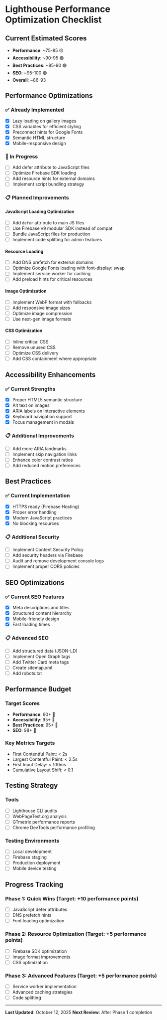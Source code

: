 # Lighthouse Performance Optimization Checklist

## Current Estimated Scores
- **Performance**: ~75-85 🟡
- **Accessibility**: ~90-95 🟢  
- **Best Practices**: ~85-90 🟢
- **SEO**: ~95-100 🟢
- **Overall**: ~86-93

## Performance Optimizations

### ✅ Already Implemented
- [x] Lazy loading on gallery images
- [x] CSS variables for efficient styling
- [x] Preconnect hints for Google Fonts
- [x] Semantic HTML structure
- [x] Mobile-responsive design

### 🔄 In Progress
- [ ] Add defer attribute to JavaScript files
- [ ] Optimize Firebase SDK loading
- [ ] Add resource hints for external domains
- [ ] Implement script bundling strategy

### 📋 Planned Improvements

#### JavaScript Loading Optimization
- [ ] Add `defer` attribute to main JS files
- [ ] Use Firebase v9 modular SDK instead of compat
- [ ] Bundle JavaScript files for production
- [ ] Implement code splitting for admin features

#### Resource Loading
- [ ] Add DNS prefetch for external domains
- [ ] Optimize Google Fonts loading with font-display: swap
- [ ] Implement service worker for caching
- [ ] Add preload hints for critical resources

#### Image Optimization
- [ ] Implement WebP format with fallbacks
- [ ] Add responsive image sizes
- [ ] Optimize image compression
- [ ] Use next-gen image formats

#### CSS Optimization
- [ ] Inline critical CSS
- [ ] Remove unused CSS
- [ ] Optimize CSS delivery
- [ ] Add CSS containment where appropriate

## Accessibility Enhancements

### ✅ Current Strengths
- [x] Proper HTML5 semantic structure
- [x] Alt text on images
- [x] ARIA labels on interactive elements
- [x] Keyboard navigation support
- [x] Focus management in modals

### 📋 Additional Improvements
- [ ] Add more ARIA landmarks
- [ ] Implement skip navigation links
- [ ] Enhance color contrast ratios
- [ ] Add reduced motion preferences

## Best Practices

### ✅ Current Implementation
- [x] HTTPS ready (Firebase Hosting)
- [x] Proper error handling
- [x] Modern JavaScript practices
- [x] No blocking resources

### 📋 Additional Security
- [ ] Implement Content Security Policy
- [ ] Add security headers via Firebase
- [ ] Audit and remove development console logs
- [ ] Implement proper CORS policies

## SEO Optimizations

### ✅ Current SEO Features
- [x] Meta descriptions and titles
- [x] Structured content hierarchy
- [x] Mobile-friendly design
- [x] Fast loading times

### 📋 Advanced SEO
- [ ] Add structured data (JSON-LD)
- [ ] Implement Open Graph tags
- [ ] Add Twitter Card meta tags
- [ ] Create sitemap.xml
- [ ] Add robots.txt

## Performance Budget

### Target Scores
- **Performance**: 90+ 🎯
- **Accessibility**: 95+ 🎯
- **Best Practices**: 95+ 🎯
- **SEO**: 98+ 🎯

### Key Metrics Targets
- First Contentful Paint: < 2s
- Largest Contentful Paint: < 2.5s
- First Input Delay: < 100ms
- Cumulative Layout Shift: < 0.1

## Testing Strategy

### Tools
- [ ] Lighthouse CLI audits
- [ ] WebPageTest.org analysis
- [ ] GTmetrix performance reports
- [ ] Chrome DevTools performance profiling

### Testing Environments
- [ ] Local development
- [ ] Firebase staging
- [ ] Production deployment
- [ ] Mobile device testing

## Progress Tracking

### Phase 1: Quick Wins (Target: +10 performance points)
- [ ] JavaScript defer attributes
- [ ] DNS prefetch hints
- [ ] Font loading optimization

### Phase 2: Resource Optimization (Target: +5 performance points)
- [ ] Firebase SDK optimization
- [ ] Image format improvements
- [ ] CSS optimization

### Phase 3: Advanced Features (Target: +5 performance points)
- [ ] Service worker implementation
- [ ] Advanced caching strategies
- [ ] Code splitting

---

**Last Updated**: October 12, 2025
**Next Review**: After Phase 1 completion